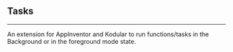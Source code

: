 ## Tasks
---
An extension for AppInventor and Kodular to run functions/tasks in the Background or in the foreground mode state.
